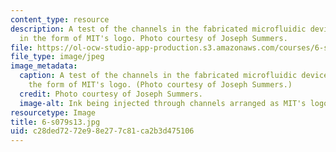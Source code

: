 ```yaml
---
content_type: resource
description: A test of the channels in the fabricated microfluidic device designed
  in the form of MIT's logo. Photo courtesy of Joseph Summers.
file: https://ol-ocw-studio-app-production.s3.amazonaws.com/courses/6-s079-nanomaker-spring-2013/c28ded7272e98e277c81ca2b3d475106_6-s079s13.jpg
file_type: image/jpeg
image_metadata:
  caption: A test of the channels in the fabricated microfluidic device designed in
    the form of MIT's logo. (Photo courtesy of Joseph Summers.)
  credit: Photo courtesy of Joseph Summers.
  image-alt: Ink being injected through channels arranged as MIT's logo.
resourcetype: Image
title: 6-s079s13.jpg
uid: c28ded72-72e9-8e27-7c81-ca2b3d475106
---
```

